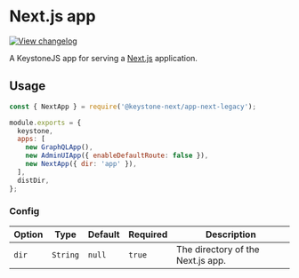 <!--[meta]
section: api
subSection: apps
title: Next.js app
[meta]-->

# Next.js app

[![View changelog](https://img.shields.io/badge/changelogs.xyz-Explore%20Changelog-brightgreen)](https://changelogs.xyz/@keystonejs/app-next)

A KeystoneJS app for serving a [Next.js](https://nextjs.org/) application.

## Usage

```javascript
const { NextApp } = require('@keystone-next/app-next-legacy');

module.exports = {
  keystone,
  apps: [
    new GraphQLApp(),
    new AdminUIApp({ enableDefaultRoute: false }),
    new NextApp({ dir: 'app' }),
  ],
  distDir,
};
```

### Config

| Option | Type     | Default | Required | Description                       |
| ------ | -------- | ------- | -------- | --------------------------------- |
| `dir`  | `String` | `null`  | `true`   | The directory of the Next.js app. |
